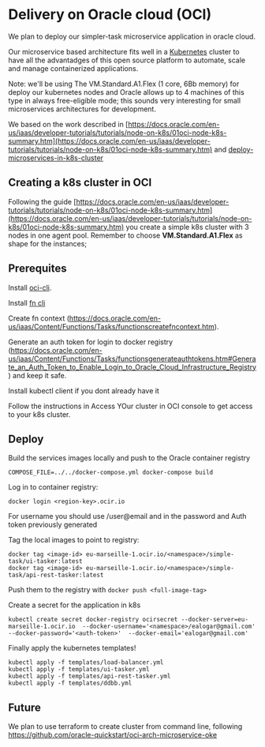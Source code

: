 # Delivery on Oracle cloud (OCI)

We plan to deploy our simpler-task microservice application in oracle cloud.

Our microservice based architecture fits well in a [Kubernetes](https://kubernetes.io/es/) cluster to have all the advantadges of this open source platform to automate, scale and manage containerized applications.

Note: we'll be using The VM.Standard.A1.Flex (1 core, 6Bb memory) for deploy our kubernetes nodes and Oracle allows up to 4 machines of this type in always free-eligible mode; this sounds very interesting for small microservices architectures for development.

We based on the work described in [https://docs.oracle.com/en-us/iaas/developer-tutorials/tutorials/node-on-k8s/01oci-node-k8s-summary.htm](https://docs.oracle.com/en-us/iaas/developer-tutorials/tutorials/node-on-k8s/01oci-node-k8s-summary.htm) and [deploy-microservices-in-k8s-cluster](https://docs.oracle.com/en/solutions/deploy-microservices/index.html#GUID-3BB86E87-11C6-4DF1-8CA9-1FD385A9B9E9)


## Creating a k8s cluster in OCI

Following the guide [https://docs.oracle.com/en-us/iaas/developer-tutorials/tutorials/node-on-k8s/01oci-node-k8s-summary.htm](https://docs.oracle.com/en-us/iaas/developer-tutorials/tutorials/node-on-k8s/01oci-node-k8s-summary.htm) you create a simple k8s cluster with 3 nodes in one agent pool. Remember to choose **VM.Standard.A1.Flex** as shape for the instances; 

## Prerequites

Install [oci-cli](https://docs.oracle.com/en-us/iaas/Content/API/SDKDocs/cliinstall.htm).

Install [fn cli](https://docs.oracle.com/en-us/iaas/Content/Functions/Tasks/functionsinstallfncli.htm)

Create fn context (https://docs.oracle.com/en-us/iaas/Content/Functions/Tasks/functionscreatefncontext.htm).

Generate an auth token for login to docker registry (https://docs.oracle.com/en-us/iaas/Content/Functions/Tasks/functionsgenerateauthtokens.htm#Generate_an_Auth_Token_to_Enable_Login_to_Oracle_Cloud_Infrastructure_Registry) and keep it safe.

Install kubectl client if you dont already have it

Follow the instructions in Access YOur cluster in OCI console to get access to your k8s cluster.


## Deploy

Build the services images locally and push to the Oracle container registry

```
COMPOSE_FILE=../../docker-compose.yml docker-compose build
```

Log in to container registry:
```
docker login <region-key>.ocir.io
```
For username you should use <Object Storage Namespace>/user@email and in the password and Auth token previously generated

Tag the local images to point to registry:

```
docker tag <image-id> eu-marseille-1.ocir.io/<namespace>/simple-task/ui-tasker:latest
docker tag <image-id> eu-marseille-1.ocir.io/<namespace>/simple-task/api-rest-tasker:latest
```

Push them to the registry with ```docker push <full-image-tag>```

Create a secret for the application in k8s

```
kubectl create secret docker-registry ocirsecret --docker-server=eu-marseille-1.ocir.io  --docker-username='<namespace>/ealogar@gmail.com' --docker-password='<auth-token>'  --docker-email='ealogar@gmail.com'
```

Finally apply the kubernetes templates!

```
kubectl apply -f templates/load-balancer.yml
kubectl apply -f templates/ui-tasker.yml
kubectl apply -f templates/api-rest-tasker.yml
kubectl apply -f templates/ddbb.yml
```

## Future

We plan to use terraform to create cluster from command line, following https://github.com/oracle-quickstart/oci-arch-microservice-oke
